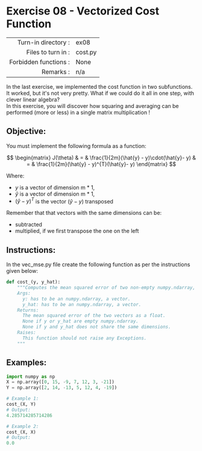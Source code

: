 # Exercise 08 - Vectorized Cost Function

|                         |                    |
| -----------------------:| ------------------ |
|   Turn-in directory :   |  ex08              |
|   Files to turn in :    |  cost.py           |
|   Forbidden functions : |  None              |
|   Remarks :             |  n/a               |

In the last exercise, we implemented the cost function in two subfunctions. It worked, but it's not very pretty. What if we could do it all in one step, with clever linear algebra?  
In this exercise, you will discover how squaring and averaging can be performed (more or less) in a single matrix multiplication !

## Objective:
You must implement the following formula as a function:  

$$
\begin{matrix}
J(\theta) & = &  \frac{1}{2m}(\hat{y} - y)\cdot(\hat{y}- y) & = & \frac{1}{2m}(\hat{y} - y)^{T}(\hat{y}- y)
\end{matrix}
$$  


Where:
- $y$ is a vector of dimension m * 1,
- $\hat{y}$ is a vector of dimension m * 1,
- $(\hat{y} - y)^{T}$ is the vector $(\hat{y} - y)$ transposed

Remember that that vectors with the same dimensions can be:
- subtracted
- multiplied, if we first transpose the one on the left


## Instructions:
In the vec_mse.py file create the following function as per the instructions given below:
```python
def cost_(y, y_hat):
    """Computes the mean squared error of two non-empty numpy.ndarray, without any for loop. The two arrays must have the same dimensions.
    Args:
      y: has to be an numpy.ndarray, a vector.
      y_hat: has to be an numpy.ndarray, a vector.
    Returns:
      The mean squared error of the two vectors as a float.
      None if y or y_hat are empty numpy.ndarray.
      None if y and y_hat does not share the same dimensions.
    Raises:
      This function should not raise any Exceptions.
    """
```

## Examples:
```python
import numpy as np
X = np.array([0, 15, -9, 7, 12, 3, -21])
Y = np.array([2, 14, -13, 5, 12, 4, -19])

# Example 1:
cost_(X, Y)
# Output:
4.285714285714286

# Example 2:
cost_(X, X)
# Output:
0.0
```